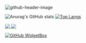 ![github-header-image](https://user-images.githubusercontent.com/69795132/175813537-9153a9d9-598d-4c7c-951e-1b539e46d992.png)

![Anurag's GitHub stats](https://github-readme-stats.vercel.app/api?username=9Kritsada&hide=contribs,prs)
[![Top Langs](https://github-readme-stats.vercel.app/api/top-langs/?username=9Kritsada&layout=compact)](https://github.com/anuraghazra/github-readme-stats)

<a href="https://github.com/9Kritsada/github-readme-stats">
  <img align="center" src="https://github-readme-stats.vercel.app/api/pin/?username=9Kritsada&repo=github-readme-stats" />
</a>
<a href="https://github.com/9Kritsada/convoychat">
  <img align="center" src="https://github-readme-stats.vercel.app/api/pin/?username=9Kritsada&repo=convoychat" />
</a>

[![GitHub WidgetBox](https://github-widgetbox.vercel.app/api/profile?username=9Kritsada&data=followers,repositories,stars,commits)](https://github.com/Jurredr/github-widgetbox)

